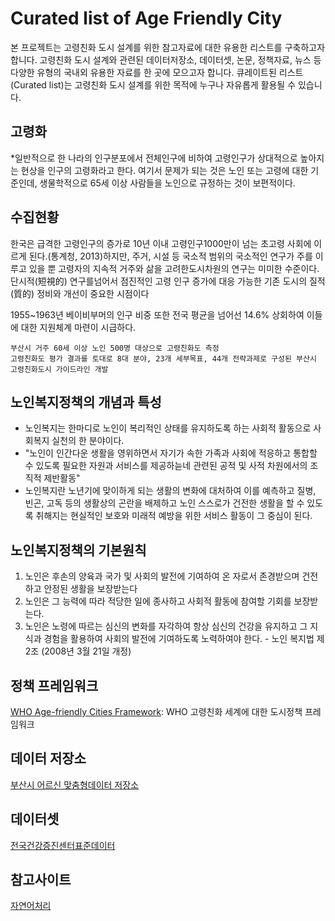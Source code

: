 # Curated list of Age Friendly City
본 프로젝트는 고령친화 도시 설계를 위한 참고자료에 대한 유용한 리스트를 구축하고자 합니다. 고령친화 도시 설계와 관련된 데이터저장소, 데이터셋, 논문, 정책자료, 뉴스 등 다양한 유형의 국내외 유용한 자료를 한 곳에 모으고자 합니다. 큐레이트된 리스트(Curated list)는 고령친화 도시 설계를 위한 목적에 누구나 자유롭게 활용될 수 있습니다. 

## 고령화

*일반적으로 한 나라의 인구분포에서 전체인구에 비하여 고령인구가 상대적으로 높아지는 현상을 인구의 고령화라고 한다. 여기서 문제가 되는 것은 노인 또는 고령에 대한 기준인데, 생물학적으로 65세 이상 사람들을 노인으로 규정하는 것이 보편적이다.


## 수집현황
한국은 급격한 고령인구의 증가로 10년 이내 고령인구1000만이 넘는 초고령 사회에 이르게 된다.(통계청, 2013)하지만, 주거, 시설 등 국소적 범위의 국소적인 연구가 주를 이루고 있을 뿐 고령자의 지속적 거주와 삶을 고려한도시차원의 연구는 미미한 수준이다. 단시적(短視的) 연구를넘어서 점진적인 고령 인구 증가에 대응 가능한 기존 도시의 질적(質的) 정비와 개선이 중요한 시점이다

1955~1963년 베이비부머의 인구 비중 또한 전국 평균을 넘어선 14.6% 상회하여 이들에 대한 지원체계 마련이 시급하다.

    부산시 거주 60세 이상 노인 500명 대상으로 고령친화도 측정
    고령친화도 평가 결과를 토대로 8대 분야, 23개 세부목표, 44개 전략과제로 구성된 부산시 고령친화도시 가이드라인 개발

## 노인복지정책의 개념과 특성
- 노인복지는 한마디로 노인이 복리적인 상태를 유지하도록 하는 사회적 활동으로 사회복지 실천의 한 분야이다.
- "노인이 인간다운 생활을 영위하면서 자기가 속한 가족과 사회에 적응하고 통합할 수 있도록 필요한 자원과 서비스를 제공하늗네 관련된 공적 및 사적 차원에서의 조직적 제반활동"
- 노인복지란 노년기에 맞이하게 되는 생활의 변화에 대처하여 이를 예측하고 질병, 빈곤, 고독 등의 생활상의 곤란을 배제하고 노인 스스로가 건전한 생활을 할 수 있도록 취해지는 현실적인 보호와 미래적 예방을 위한 서비스 활동이 그 중심이 된다.

## 노인복지정책의 기본원칙

1. 노인은 후손의 양육과 국가 및 사회의 발전에 기여하여 온 자로서 존경받으며 건전하고 안정된 생활을 보장받는다
2. 노인은 그 능력에 따라 적당한 일에 종사하고 사회적 활동에 참여할 기회를 보장받는다.
3. 노인은 노령에 따르는 심신의 변화를 자각하여 항상 심신의 건강을 유지하고 그 지식과 경험을 활용하여 사회의 발전에 기여하도록 노력하여야 한다.
                                               - 노인 복지법 제2조 (2008년 3월 21일 개정)

## 정책 프레임워크
[WHO Age-friendly Cities Framework](https://extranet.who.int/agefriendlyworld/): WHO 고령친화 세계에 대한 도시정책 프레임워크

## 데이터 저장소
[부산시 어르신 맞춤형데이터 저장소](https://data.busan.go.kr/customData/list.nm?apitype=130)

## 데이터셋
[전국건강증진센터표준데이터](https://data.busan.go.kr/dataSet/detail.nm?contentId=10&publicdatapk=OA_SS00034)

## 참고사이트
[자연어처리](https://insikk.github.io/awesome-korean-nlp/)

